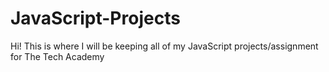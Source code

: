 # JavaScript-Projects
Hi!  This is where I will be keeping all of my JavaScript projects/assignment for The Tech Academy
